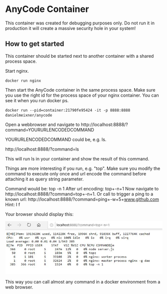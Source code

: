 # AnyCode Container
This container was created for debugging purposes only. Do not run it in production it will create a massive security hole in your system!

## How to get started
This container should be started next to another container with a shared process space.

Start nginx.
``` 
docker run nginx
```

Then start the AnyCode container in the same process space. Make sure you use the right id for the process space of your nginx container. You can see it when you run docker ps.

```
docker run --pid=container:21790fe95424 -it -p 8888:8888 danielmeixner/anycode
```

Open a webbrowser and navigate to http://localhost:8888/?command=YOURURLENCODEDCOMMAND

YOURURLENCODEDCOMMAND could be, e.g. ls.

http://localhost:8888/?command=ls

This will run ls in your container and show the result of this command. 

Things are more interesting if you run, e.g. "top". Make sure you modify the command to execute only once and url encode the command before attaching it as query string parameter.

Command would be: top -n 1
After url encoding: top+-n+1
Now navigate to  http://localhost:8888/?command=top+-n+1.
Or call to trigger a ping to a known url: http://localhost:8888/?command=ping+-w+5+www.github.com
Hint: I f

Your browser should display this:

![result.JPG](result.JPG)

This way you can call almost any command in a docker environment from a web browser.
